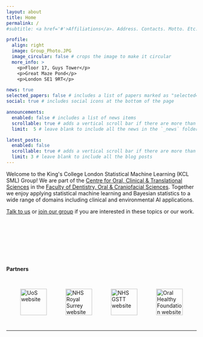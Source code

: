 ```yaml
---
layout: about
title: Home
permalink: /
#subtitle: <a href='#'>Affiliations</a>. Address. Contacts. Motto. Etc.

profile:
  align: right
  image: Group_Photo.JPG
  image_circular: false # crops the image to make it circular
  more_info: >
    <p>Floor 17, Guys Tower</p>
    <p>Great Maze Pond</p>
    <p>London SE1 9RT</p>

news: true
selected_papers: false # includes a list of papers marked as "selected={true}"
social: true # includes social icons at the bottom of the page

announcements:
  enabled: false # includes a list of news items
  scrollable: true # adds a vertical scroll bar if there are more than 3 news items
  limit:  5 # leave blank to include all the news in the `_news` folder

latest_posts:
  enabled: false
  scrollable: true # adds a vertical scroll bar if there are more than 3 new posts items
  limit: 3 # leave blank to include all the blog posts
---
```

Welcome to the King's College London Statistical Machine Learning (KCL SML) Group! We are part of the [Centre for Oral, Clinical & Translational Sciences](https://www.kcl.ac.uk/dentistry/research/centre-for-oral-clinical-translational-sciences) in the [Faculty of Dentistry, Oral & Craniofacial Sciences](https://www.kcl.ac.uk/dentistry). Together we enjoy applying statistical machine learning and Bayesian statistics to a wide range of domains including clinical and environmental AI applications.

[Talk to us](mailto:yunpeng.li@kcl.ac.uk) or [join our group](https://kcl-sml.github.io/openings/) if you are interested in these topics or our work.


<br/><br/><br/><br/><br/><br/>

<h4>
    <a>Partners</a>
</h4>
<div class="clearfix" style="width: 100%; padding-bottom: 25px;"></div>

<div class="clearfix" style="width: 100%; clear: both; display: flex; justify-content: center; gap: 50px;">
  <a href="https://www.surrey.ac.uk/" target="_blank">
    <img style="height: 70px; width: auto; padding-bottom: 25px;" valign="center" src="{{ site.baseurl }}/assets/img/surrey.png" alt="UoS website">
  </a>
  <a href="https://www.royalsurrey.nhs.uk/" target="_blank">
    <img style="height: 70px; width: auto; padding-bottom: 25px;" valign="center" src="{{ site.baseurl }}/assets/img/nhs-surrey.png" alt="NHS Royal Surrey website">
  </a>
  <a href="https://www.guysandstthomas.nhs.uk/" target="_blank">
    <img style="height: 70px; width: auto; padding-bottom: 25px;" valign="center" src="{{ site.baseurl }}/assets/img/nhs-guys.png" alt="NHS GSTT website">
  </a>
  <a href="https://www.dentalhealth.org/" target="_blank">
    <img style="height: 70px; width: auto; padding-bottom: 25px;" valign="center" src="{{ site.baseurl }}/assets/img/oralhealthfoundation.png" alt="Oral Healthy Foundation website">
  </a>
</div>

<div style="width: 100%; clear: both; margin-bottom: 15px;"></div>

[//]: # (## Our partners)

[//]: # ()
[//]: # (<div class="clearfix" style="width: 100%; padding-bottom: 25px"></div>)

[//]: # ()
[//]: # (<div class="clearfix" style="width: 100%; clear: both;">)

[//]: # (    <a href="https://www.gbhi.org" target="_blank"><img style="width: 45%; float: left; padding-bottom: 25px;" valign="center" src="{{ site.baseurl }}/assets/img/KCL-logo.png" alt="logo for Global Brain Health Institute"></a>)

[//]: # (    <a href="https://www.allftd.org" target="_blank"><img style="width: 45%; float: right; padding-bottom: 25px;" valign="center" src="{{ site.baseurl }}/assets/img/KCL-logo.png" alt="logo for the ARTFL-LEFFTDS Longitudinal Frontotemporal Lobar Degeneration &#40;ALLFTD&#41; research study"></a>)

[//]: # (</div>)

[//]: # (<div style="width: 100%; clear: both; margin-bottom: 15px">)

[//]: # (</div>)

[//]: # ()
[//]: # (<a rel="me" href="https://neuromatch.social/@winstonchiong"> - </a>)

---
